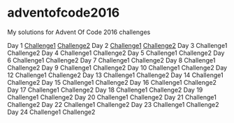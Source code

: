 # adventofcode2016
My solutions for Advent Of Code 2016 challenges

Day 1 [Challenge1](https://rawgit.com/mick0n/adventofcode2016/master/1-1.html) [Challenge2](https://rawgit.com/mick0n/adventofcode2016/master/1-2.html)
Day 2 [Challenge1](https://rawgit.com/mick0n/adventofcode2016/master/2-1.html) [Challenge2](https://rawgit.com/mick0n/adventofcode2016/master/2-2.html)
Day 3 Challenge1 Challenge2
Day 4 Challenge1 Challenge2
Day 5 Challenge1 Challenge2
Day 6 Challenge1 Challenge2
Day 7 Challenge1 Challenge2
Day 8 Challenge1 Challenge2
Day 9 Challenge1 Challenge2
Day 10 Challenge1 Challenge2
Day 12 Challenge1 Challenge2
Day 13 Challenge1 Challenge2
Day 14 Challenge1 Challenge2
Day 15 Challenge1 Challenge2
Day 16 Challenge1 Challenge2
Day 17 Challenge1 Challenge2
Day 18 Challenge1 Challenge2
Day 19 Challenge1 Challenge2
Day 20 Challenge1 Challenge2
Day 21 Challenge1 Challenge2
Day 22 Challenge1 Challenge2
Day 23 Challenge1 Challenge2
Day 24 Challenge1 Challenge2


